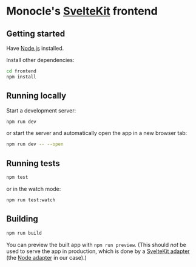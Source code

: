 # Monocle's [SvelteKit](https://kit.svelte.dev/) frontend

## Getting started

Have [Node.js](https://nodejs.org) installed.

Install other dependencies:

```bash
cd frontend
npm install
```

## Running locally

Start a development server:

```bash
npm run dev
```

or start the server and automatically open the app in a new browser tab:

```bash
npm run dev -- --open
```

## Running tests

```bash
npm test
```
or in the watch mode:

```bash
npm run test:watch
```

## Building

```bash
npm run build
```

You can preview the built app with `npm run preview`. (This should _not_ be used
to serve the app in production, which is done by a [SvelteKit adapter](https://kit.svelte.dev/docs#adapters) (the [Node adapter](https://github.com/sveltejs/kit/tree/master/packages/adapter-node) in our case).)

